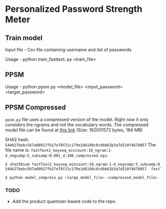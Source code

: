 # Personalized Password Strength Meter

## Train model

Input file - Csv file containing username and list of passwords

Usage - python train_fasttext:.py <train_file>

## PPSM

Usage - python ppsm.py <model_file> <input_password> <target_password>


## PPSM Compressed
`ppsm.py` file uses a compressed version of the model. Right now it only
considers the ngrams and not the vocabulary words. The compressed model file can
be found at [this
link](https://drive.google.com/file/d/1C4nceRFWKYCHUstEb_0sX4RRWaMcewkY/view) (Size: 192001572 bytes, 184 MB)

SHA2 hash: `544627bebc567a08917fb17e78f21c179e1d6108c0cdbb61b3a7d510f4678057`
The file name is: `fastText2_keyseq_mincount:10_ngram:1-4_negsamp:5_subsamp:0.001_d:100_compressed.npz`.

```bash
$ sha256sum fastText2_keyseq_mincount:10_ngram:1-4_negsamp:5_subsamp:0.001_d:100_compressed.npz
544627bebc567a08917fb17e78f21c179e1d6108c0cdbb61b3a7d510f4678057  fastText2_keyseq_mincount:10_ngram:1-4_negsamp:5_subsamp:0.001_d:100_compressed.npz
```


```bash
$ python model_compress.py <large_model_file> <compressed_model_file>
```


### TODO 
* Add the product quantizer-based code to the repo. 
